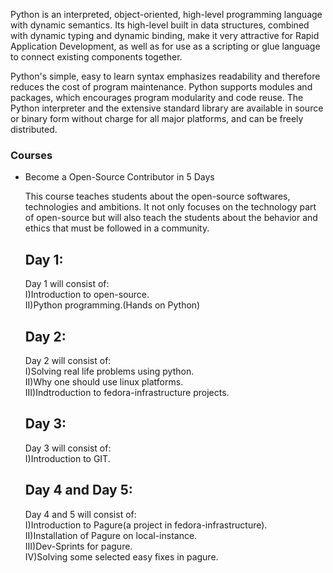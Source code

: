 Python is an interpreted, object-oriented, high-level programming language with dynamic semantics.
Its high-level built in data structures, combined with dynamic typing and dynamic binding, make it very attractive for Rapid Application Development, as well as for use as a scripting or glue language to connect existing components together.

Python's simple, easy to learn syntax emphasizes readability and therefore reduces the cost of program maintenance.
Python supports modules and packages, which encourages program modularity and code reuse.
The Python interpreter and the extensive standard library are available in source or binary form without charge for all major platforms, and can be freely distributed.

 ### Courses

 - Become a Open-Source Contributor in 5 Days

   This course teaches students about the open-source softwares, technologies and ambitions. It not only focuses on the technology part of open-source but will also teach the students about the behavior and ethics that must be followed in a community.

    Day 1:
    ------

    Day 1 will consist of:<br />
    I)Introduction to open-source.<br />
    II)Python programming.(Hands on Python)<br />

    Day 2:
    ------

    Day 2 will consist of:<br />
    I)Solving real life problems using python.<br />
    II)Why one should use linux platforms.<br />
    III)Indtroduction to fedora-infrastructure projects.<br />

    Day 3:
    ------

    Day 3 will consist of:<br />
    I)Introduction to GIT.<br />

    Day 4 and Day 5:
    ----------------

    Day 4 and 5 will consist of:<br />
    I)Introduction to Pagure(a project in fedora-infrastructure).<br />
    II)Installation of Pagure on local-instance.<br />
    III)Dev-Sprints for pagure.<br />
    IV)Solving some selected easy fixes in pagure.<br />

